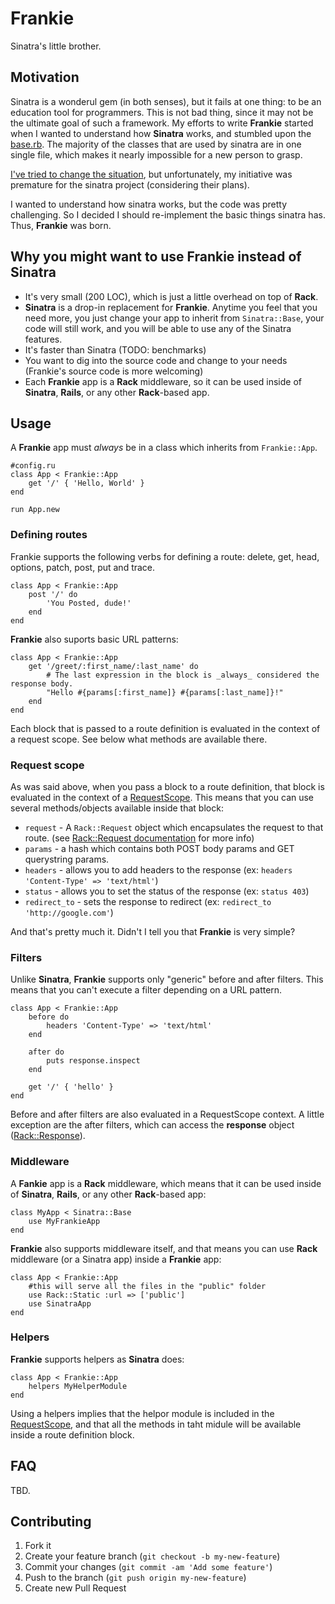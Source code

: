 # Frankie
Sinatra's little brother.

## Motivation
Sinatra is a wonderul gem (in both senses), but it fails at one thing: to be an education tool for programmers. This is not bad thing, since it may not be the ultimate goal of such a framework. My efforts to write __Frankie__ started when I wanted to understand how __Sinatra__ works, and stumbled upon the [base.rb][0]. The majority of the classes that are used by sinatra are in one single file, which makes it nearly impossible for a new person to grasp.

[I've tried to change the situation][1], but unfortunately, my initiative was premature for the sinatra project (considering their plans).

I wanted to understand how sinatra works, but the code was pretty challenging. So I decided I should re-implement the basic things sinatra has. Thus, __Frankie__ was born.

## Why you might want to use Frankie instead of Sinatra
- It's very small (200 LOC), which is just a little overhead on top of __Rack__.
- __Sinatra__ is a drop-in replacement for __Frankie__. Anytime you feel that you need more, you just change your app to inherit from `Sinatra::Base`, your code will still work, and you will be able to use any of the Sinatra features.
- It's faster than Sinatra (TODO: benchmarks)
- You want to dig into the source code and change to your needs (Frankie's source code is more welcoming)
- Each __Frankie__ app is a __Rack__ middleware, so it can be used inside of __Sinatra__, __Rails__, or any other __Rack__-based app.

## Usage

A __Frankie__ app must _always_ be in a class which inherits from `Frankie::App`.

    #config.ru
    class App < Frankie::App
        get '/' { 'Hello, World' }
    end
    
    run App.new
  
### Defining routes

Frankie supports the following verbs for defining a route: delete, get, head, options, patch, post, put and trace.

    class App < Frankie::App
        post '/' do
            'You Posted, dude!'
        end
    end
    
__Frankie__ also suports basic URL patterns:

    class App < Frankie::App
        get '/greet/:first_name/:last_name' do
            # The last expression in the block is _always_ considered the response body.
            "Hello #{params[:first_name]} #{params[:last_name]}!"
        end
    end

Each block that is passed to a route definition is evaluated in the context of a request scope. See below what methods are available there.

### Request scope
As was said above, when you pass a block to a route definition, that block is evaluated in the context of a [RequestScope][2]. This means that you can use several methods/objects available inside that block:

- `request` - A `Rack::Request` object which encapsulates the request to that route. (see [Rack::Request documentation][3] for more info)
- `params` - a hash which contains both POST body params and GET querystring params.
- `headers` - allows you to add headers to the response (ex: `headers 'Content-Type' => 'text/html'`)
- `status` - allows you to set the status of the response (ex: `status 403`)
- `redirect_to` - sets the response to redirect (ex: `redirect_to 'http://google.com'`)

And that's pretty much it. Didn't I tell you that __Frankie__ is very simple?

### Filters

Unlike __Sinatra__, __Frankie__ supports only "generic" before and after filters. This means that you can't execute a filter depending on a URL pattern.

    class App < Frankie::App
        before do
            headers 'Content-Type' => 'text/html'
        end
        
        after do
            puts response.inspect
        end
 
        get '/' { 'hello' }
    end
    
Before and after filters are also evaluated in a RequestScope context. A little exception are the after filters, which can access the __response__ object ([Rack::Response][4]).

### Middleware

A __Fankie__ app is a __Rack__ middleware, which means that it can be used inside of __Sinatra__, __Rails__, or any other __Rack__-based app:

    class MyApp < Sinatra::Base
        use MyFrankieApp
    end
    
__Frankie__ also supports middleware itself, and that means you can use __Rack__ middleware (or a Sinatra app) inside a __Frankie__ app:

    class App < Frankie::App
        #this will serve all the files in the "public" folder
        use Rack::Static :url => ['public']
        use SinatraApp
    end

### Helpers

__Frankie__ supports helpers as __Sinatra__ does:

    class App < Frankie::App
        helpers MyHelperModule
    end
    
Using a helpers implies that the helpor module is included in the [RequestScope][2], and that all the methods in taht midule will be available inside a route definition block.

## FAQ
TBD.


## Contributing

1. Fork it
2. Create your feature branch (`git checkout -b my-new-feature`)
3. Commit your changes (`git commit -am 'Add some feature'`)
4. Push to the branch (`git push origin my-new-feature`)
5. Create new Pull Request

[0]: https://github.com/sinatra/sinatra/blob/master/lib/sinatra/base.rb
[1]: https://github.com/sinatra/sinatra/pull/716
[2]: https://github.com/alisnic/frankie/blob/master/lib/frankie/request_scope.rb
[3]: http://rack.rubyforge.org/doc/classes/Rack/Request.html
[4]: http://rack.rubyforge.org/doc/classes/Rack/Response.html